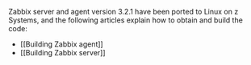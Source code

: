 <!---PACKAGE:Zabbix--->
<!---DISTRO:SLES 12.x:3.2.1--->
<!---DISTRO:RHEL 7.x:3.2.1--->
<!---DISTRO:Ubuntu 16.x:3.2.x--->

Zabbix server and agent version 3.2.1 have been ported to Linux on z Systems, and the following articles explain how to obtain and build the code:

- [[Building Zabbix agent]]
- [[Building Zabbix server]]